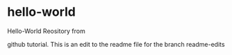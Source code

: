# hello-world
Hello-World Reository from

github tutorial.
This is an edit to the readme file for
the branch readme-edits
